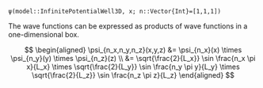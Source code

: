 `ψ(model::InfinitePotentialWell3D, x; n::Vector{Int}=[1,1,1])`

The wave functions can be expressed as products of wave functions in a one-dimensional box.

$$
\begin{aligned}
  \psi_{n_x,n_y,n_z}(x,y,z)
  &=     \psi_{n_x}(x)
  \times \psi_{n_y}(y)
  \times \psi_{n_z}(z) \\
  &=     \sqrt{\frac{2}{L_x}} \sin \frac{n_x \pi x}{L_x}
  \times \sqrt{\frac{2}{L_y}} \sin \frac{n_y \pi y}{L_y}
  \times \sqrt{\frac{2}{L_z}} \sin \frac{n_z \pi z}{L_z}
\end{aligned}
$$
